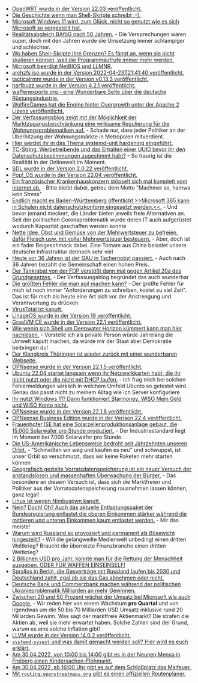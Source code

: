 * [OpenWRT wurde in der Version 22.03 veröffentlicht.](https://openwrt.org/releases/22.03/start)
* [Die Geschichte wenn man Shell-Skripte schreibt :-).](https://utcc.utoronto.ca/~cks/space/blog/programming/ShellScriptTemptation)
* [Microsoft Windows 11 wird, zum Glück, nicht so genutzt wie es sich Microsoft so vorgestellt hat.](https://www.borncity.com/blog/2022/04/24/windows-11-marktanteil-auf-xp-niveau-ist-die-euphorie-vorbei/)
* [Realitätsabgleich BAföG nach 50 Jahren.](https://bafoeg50.de/) - Die Versprechungen waren super, doch mit den Jahren wurde die Umsetzung immer schlampiger und schlechter.
* [Wo haben Shell-Skripte ihre Grenzen? Es fängt an, wenn sie nicht skalieren können, weil die Programmaufrufe immer mehr werden.](https://utcc.utoronto.ca/~cks/space/blog/programming/ShellScriptsAndSpeed)
* [Microsoft beerdigt NetBIOS und LLMNR.](https://www.borncity.com/blog/2022/04/25/microsoft-lsst-netbios-namensauflsung-und-llmnr-zuknftig-auslaufen/)
* [archzfs iso wurde in der Version 2022-04-23T21:41:40 veröffentlicht.](https://archzfs.leibelt.de/)
* [tacticalrmm wurde in der Version v0.13.3 veröffentlicht.](https://github.com/amidaware/tacticalrmm/releases/tag/v0.13.3)
* [harfbuzz wurde in der Version 4.2.1 veröffentlicht.](https://github.com/harfbuzz/harfbuzz/releases/tag/4.2.1)
* [waffenexporte.org - eine Wunderbare Seite über die deutsche Rüstungsindustrie.](https://www.waffenexporte.org/category/empfaengerlaender/)
* [WolfireGames hat die Engine hinter Overgrowth unter der Apache 2 Lizenz veröffentlicht.](https://github.com/WolfireGames/overgrowth)
* [Der Verfassungsblog zeigt mit der Möglichkeit der Marktzugangsbeschränkung eine wirksame Regulierung für die Wohnungsproblematiken auf.](https://verfassungsblog.de/wohnungsmarkt-ohne-borsendruck/) - Schade nur, dass jeder Politiker an der Überhitzung der Wohnungsmärkte in Metropolen mitverdient.
* [Hier werdet ihr in das Thema systemd-unit hardening eingeführt.](https://www.opensourcerers.org/2022/04/25/optimizing-a-systemd-service-for-security/)
* [TC-String, Werbetreibende und das Erhalten einer UUID bevor ihr den Datenschutzbestimmungen zugestimmt habt?](https://www.kuketz-blog.de/der-tc-string-des-interactive-advertising-bureau-iab-teil2/) - So traurig ist die Realtität in der Onlinewelt im Moment.
* [SDL wurde in der Version 2.0.22 veröffentlicht.](https://www.phoronix.com/scan.php?page=news_item&px=SDL-2.0.22-Released)
* [Pop!\_OS wurde in der Version 22.04 veröffentlicht.](https://www.phoronix.com/scan.php?page=news_item&px=Pop-OS-22.04)
* [Ein französischer Krankenhauskonzern stöpselt sich mal komplett vom Internet ab.](https://www.bleepingcomputer.com/news/security/french-hospital-group-disconnects-internet-after-hackers-steal-data/) - Bitte bleibt dabei, getreu dem Motto "Machmer so, hamwa kein Stress"
* [Endlich macht es Baden-Württemberg öffentlicht >>Microsoft 365 kann in Schulen nicht datenschutzkonform eingesetzt werden.<<.](https://www.borncity.com/blog/2022/04/25/datenschutz-microsoft-365-muss-ab-sommer-2022-in-baden-wrttembergs-schulen-ersetzt-worden-sein/) - Und bevor jemand meckert, die Länder bieten jeweils freie Alternativen an. Seit der politischen Coronaproblematik wurde deren IT auch aufgerüstet wodurch Kapazität geschaffen werden konnte
* [Nette Idee, Obst und Gemüse von der Mehrwertsteuer zu befreien, dafür Fleisch usw. mit voller Mehrwertsteuer besteuern.](https://www.sonnenseite.com/de/politik/mehrwertsteuerreform-fuers-klima-hilft-gegen-inflation/) - Aber, doch ist ein fader Beigeschmack dabei. Eine Tomate aus China belastet unsere deutsche Infrastruktur dennoch sehr viel
* [Heute vor 36 Jahren ist der GAU in Tschernobyl passiert.](https://netzfrauen.org/2022/04/25/chernobyl-4/) - Auch nach 36 Jahren bezahlt die Gemeinschaft einen hohen Preis.
* [Der Tankrabat von der FDP verstößt dann mal gegen Artikel 20a des Grundgesetzes.](https://verfassungsblog.de/der-tankrabatt-verstost-gegen-art-20a-gg/) - Der Verfassungsblog begründet das auch wunderbar
* [Die größten Fehler die man agil machen kann?](https://opensource.com/article/22/4/5-agile-mistakes) - Der größte Fehler für mich ist noch immer "Anforderungen zu schreiben, kostet zu viel Zeit". Das ist für mich bis heute eine Art sich vor der Anstrengung und Verantwortung zu drücken
* [VirusTotal ist kaputt.](https://blog.fefe.de/?ts=9c9905c3)
* [LinageOS wurde in der Version 19 veröffentlicht.](https://lwn.net/Articles/892644/)
* [GraalVM CE wurde in der Version 22.1 veröffentlicht.](https://www.phoronix.com/scan.php?page=news_item&px=GraalVM-22.1-Released)
* [Wie wenig sich Shell um Deepwater Horizon kümmert kann man hier nachlesen.](https://netzfrauen.org/2022/04/26/galapagos-3/) - Vorstelle ich als private Person würde Jahrelang die Umwelt kaputt machen, da würde mir der Staat aber Demokratie beibringen du!
* [Der Klangkreis Thüringen ist wieder zurück mit einer wunderbaren Webseite.](https://kkth.de/)
* [OPNsense wurde in der Version 22.1.5 veröffentlicht.](https://opnsense.org/opnsense-22-1-5-released/)
* [Ubuntu 22.04 startet langsam wenn ihr Netzwerkkarten habt, die ihr nicht nutzt oder die nicht mit DHCP laufen.](https://utcc.utoronto.ca/~cks/space/blog/linux/Ubuntu2204SlowServerBoot) - Ich frag mich bei solchen Fehlermeldungen wirklich in welchem Umfeld Ubunto so getestet wird. Genau das passt nicht zu meinem Alltag wie ich Server konfiguriere
* [Ihr nutzt Windows 11? Dann funktioniert Starmoney, WISO Mein Geld und WISO Konto nicht.](https://www.borncity.com/blog/2022/04/27/windows-11-starmoney-wiso-mein-geld-und-wiso-konto-online-funktionieren-nicht/)
* [OPNsense wurde in der Version 22.1.6 veröffentlicht.](https://opnsense.org/opnsense-22-1-6-released/)
* [OPNsense Business Edition wurde in der Verison 22.4 veröffentlicht.](https://opnsense.org/opnsense-business-edition-22-4-released/)
* [Frauenhofer ISE hat eine Solarzellenproduktionsanlage gebaut, die 15.000 Solarwafer pro Stunde produziert.](https://www.sonnenseite.com/de/wissenschaft/neuentwickelte-on-the-fly-laseranlage-prozessiert-grosse-wafer-in-hochgeschwindigkeit/) - Der Industriestandard liegt im Moment bei 7.000 Solarwafer pro Stunde.
* [Die US-Amerikanische Lebensweise bedroht seit Jahrzehnten unseren Orbit.](https://www.sonnenseite.com/de/umwelt/der-himmel-benoetigt-schutz-genau-wie-die-erde/) - "Schmeißen wir weg und kaufen es neu" und schwuppst, ist unser Orbit so verschmutzt, dass wir keine Raketen mehr starten können
* [Geografisch gezielte Vorratsdatenspeicherung ist ein neuer Versuch der anstandslosen und massenhaften Überwachung der Bürger.](https://www.patrick-breyer.de/online-karte-was-geografisch-gezielte-vorratsdatenspeicherung-fuer-deutschland-bedeuten-wuerde/) - Das besondere an diesem Versuch ist, dass sich die Marktfreien und Politiker aus der Vorratsdatenspeicherung rausnehmen lassen können, ganz legal!
* [Linux ist wegen Nimbuspwn kaputt.](https://www.bleepingcomputer.com/news/security/new-nimbuspwn-linux-vulnerability-gives-hackers-root-privileges/)
* [Nein? Doch! Oh? Auch das aktuelle Entlastungspaket der Bundesregierung entlastet die oberen Einkommen stärker während die mittleren und unteren Einkommen kaum entlastet werden.](https://www.sonnenseite.com/de/energie/hohe-energiepreise-arme-haushalte-trotz-entlastungspaketen-am-staerksten-belastet/) - Mir das meiste!
* [Warum wird Russland so provoziert und permanent als Bösewicht hingestellt?](https://blog.fefe.de/?ts=9c963485) - Will die gelangweilte Medienwelt unbedingt einen dritten Weltkrieg? Braucht die überreizte Finanzbranche einen dritten Weltkrieg?
* [2 Billionen USD pro Jahr, könnte man für die Rettung der Menschheit ausgeben, ODER FÜR WAFFEN EINSEINSELF!](https://blog.fefe.de/?ts=9c96dc74)
* [Sprallos in Berlin, die Gasverträge mit Russland laufen bis 2030 und Deutschland zahlt, egal ob sie das Gas abnehmen oder nicht.](https://blog.fefe.de/?ts=9c97c023)
* [Deutsche Bank und Commerzbank machen während der politischen Ukranieproblematik Milliarden an mehr Gewinnen.](https://blog.fefe.de/?ts=9c963961)
* [Zwischen 20 und 50 Prozent wächst der Umsatz bei Microsoft wie auch Google.](https://www.borncity.com/blog/2022/04/27/microsoft-google-quartalsumstze-1-q-2022-kohle-ohne-ende/) - Wir reden hier von einem Wachstum **pro Quartal** und von irgendwas um die 50 bis 70 Milliarden USD Umsatz inklusive rund 20 Millarden Gewinn. Was sagt der marktfreie Aktienmarkt? Die strafen die Aktien ab, weil sie mehr erwartet haben. Solche Zahlen sind der Grund, warum es eine solche Inflation gibt!
* [LLVM wurde in der Version 14.0.2 veröffentlicht.](https://www.phoronix.com/scan.php?page=news_item&px=LLVM-14.0.2-Released)
* [`systemd-sysext` und was damit gemacht werden soll? Hier wird es euch erklärt.](https://0pointer.net/blog/testing-my-system-code-in-usr-without-modifying-usr.html)
* [Am 30.04.2022, von 10:00 bis 14:00 gibt es in der Neunen Mensa in Freiberg einen Kindersachen-Flohmarkt.](https://www.freiberg.de/leben-und-freizeit/ausgehen-und-freizeit/veranstaltungen/details/kindersachenflohmarkt)
* [Am 30.04.2022, ab 16:00 Uhr gibt es auf dem Schloßplatz das Maifeuer.](https://www.freiberg.de/leben-und-freizeit/ausgehen-und-freizeit/veranstaltungen/details/maifeuer-auf-dem-schlossplatz)
* [Mit `routing.openstreetmaps.org` gibt es einen offiziellen Routenplaner.](https://routing.openstreetmap.de)
